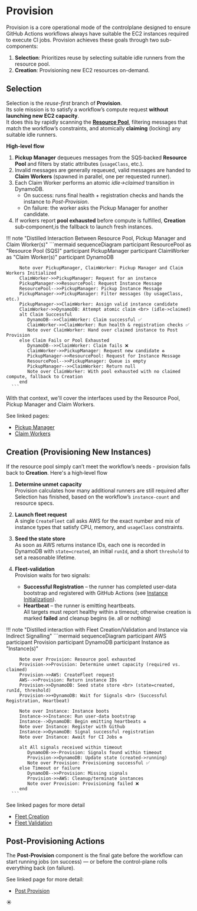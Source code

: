 # Provision

Provision is a core operational mode of the controlplane designed to ensure GitHub Actions workflows always have suitable the EC2 instances required to execute CI jobs. Provision achieves these goals through two sub-components:

1. **Selection**: Prioritizes reuse by selecting suitable idle runners from the resource pool.
2. **Creation**: Provisioning new EC2 resources on-demand.

<!-- ☀️ -->

## Selection

Selection is the *reuse-first* branch of **Provision**.  
Its sole mission is to satisfy a workflow’s compute request **without launching new EC2 capacity**.  
It does this by rapidly scanning the [**Resource Pool**](../resource-pool.md), filtering messages that match the workflow’s constraints, and atomically **claiming** (locking) any suitable idle runners.

**High‑level flow**

1. **Pickup Manager** dequeues messages from the SQS‑backed **Resource Pool** and filters by static attributes (`usageClass`, etc.).
2. Invalid messages are generally requeued, valid messages are handed to **Claim Workers** (spawned in parallel, one per requested runner).
3. Each Claim Worker performs an atomic *idle->claimed* transition in DynamoDB.  
    - On success: runs final health + registration checks and hands the instance to *Post-Provision*.  
    - On failure: the worker asks the Pickup Manager for another candidate.
4. If workers report **pool exhausted** before compute is fulfilled, **Creation** sub‑component,is the fallback to launch fresh instances.

!!! note "Distilled Interaction Between Resource Pool, Pickup Manager and Claim Worker(s)"
      ```mermaid
      sequenceDiagram
         participant ResourcePool as "Resource Pool (SQS)"
         participant PickupManager
         participant ClaimWorker as "Claim Worker(s)"
         participant DynamoDB

         Note over PickupManager, ClaimWorker: Pickup Manager and Claim Workers Initialized
         ClaimWorker->>PickupManager: Request for an instance
         PickupManager->>ResourcePool: Request Instance Message
         ResourcePool-->>PickupManager: Pickup Instance Message
         PickupManager->>PickupManager: Filter messages (by usageClass, etc.)
         PickupManager->>ClaimWorker: Assign valid instance candidate
         ClaimWorker->>DynamoDB: Attempt atomic claim <br> (idle->claimed)
         alt Claim Successful
            DynamoDB-->>ClaimWorker: Claim successful ✅
            ClaimWorker->>ClaimWorker: Run health & registration checks ✅
            Note over ClaimWorker: Hand over claimed instance to Post Provision
         else Claim Fails or Pool Exhausted
            DynamoDB-->>ClaimWorker: Claim fails ❌
            ClaimWorker->>PickupManager: Request new candidate ♻️
            PickupManager->>ResourcePool: Request for Instance Message
            ResourcePool-->>PickupManager: Queue is empty
            PickupManager-->>ClaimWorker: Return null 
            Note over ClaimWorker: With pool exhausted with no claimed compute, fallback to Creation
         end
      ```

With that context, we'll cover the interfaces used by the Resource Pool, Pickup Manager and Claim Workers.

See linked pages:

- [Pickup Manager](./selection/pickup-manager.md)
- [Claim Workers](./selection/claim-workers.md)

<!-- ☀️ -->

## Creation (Provisioning New Instances)

If the resource pool simply can’t meet the workflow’s needs - provision falls back to **Creation**. Here's a high‑level flow

1. **Determine unmet capacity**  
   Provision calculates how many additional runners are still required after Selection has finished, based on the workflow’s `instance-count` and resource specs.

2. **Launch fleet request**  
   A single `CreateFleet` call asks AWS for the exact number and mix of instance types that satisfy CPU, memory, and `usageClass` constraints.

3. **Seed the state store**  
   As soon as AWS returns instance IDs, each one is recorded in DynamoDB with `state=created`, an initial `runId`, and a short `threshold` to set a reasonable lifetime.

4. **Fleet‑validation**  
   Provision waits for two signals:  
      - **Successful Registration** – the runner has completed user‑data bootstrap and registered with GitHub Actions (see [Instance Initialization](../instance-initialization.md)).  
      - **Heartbeat** – the runner is emitting heartbeats.  
   All targets must report healthy within a timeout; otherwise creation is marked **failed** and cleanup begins (ie. all or nothing)

!!! note "Distilled interaction with Fleet Creation/Validation and Instance via Indirect Signalling"
      ```mermaid
      sequenceDiagram
         participant AWS
         participant Provision
         participant DynamoDB
         participant Instance as "Instance(s)"

         Note over Provision: Resource pool exhausted
         Provision->>Provision: Determine unmet capacity (required vs. claimed)
         Provision->>AWS: CreateFleet request
         AWS-->>Provision: Return instance IDs
         Provision->>DynamoDB: Seed state store <br> (state=created, runId, threshold)
         Provision->>+DynamoDB: Wait for Signals <br> (Successful Registration, Heartbeat)

         Note over Instance: Instance boots
         Instance->>Instance: Run user-data bootstrap
         Instance-->DynamoDB: Begin emitting heartbeats ♻️ 
         Note over Instance: Register with Github
         Instance->>DynamoDB: Signal successful registration
         Note over Instance: Await for CI Jobs ♻️
         
         alt All signals received within timeout
            DynamoDB->>-Provision: Signals found within timeout
            Provision->>DynamoDB: Update state (created->running)
            Note over Provision: Provisioning successful ✅
         else Timeout or failure
            DynamoDB-->>Provision: Missing signals
            Provision->>AWS: Cleanup/terminate instances
            Note over Provision: Provisioning failed ❌
         end
      ```

See linked pages for more detail

- [Fleet Creation](./creation/fleet-creation.md)
- [Fleet Validation](./creation/fleet-validation.md)

<!-- ☀️ -->

## Post-Provisioning Actions

The **Post-Provision** component is the final gate before the workflow can start running jobs (on success) — or before the control-plane rolls everything back (on failure).  

See linked page for more detail:

- [Post Provision](./post-provision.md)

:sunny: